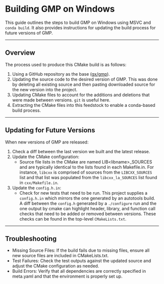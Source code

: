 # Building GMP on Windows

This guide outlines the steps to build GMP on Windows using MSVC and `conda build`. It also provides instructions for
updating the build process for future versions of GMP.

---

## Overview

The process used to produce this CMake build is as follows:

1. Using a GitHub repository as the base ([gx/gmp](https://github.com/gx/gmp)).
2. Updating the source code to the desired version of GMP. This was done by deleting all existing source and then
pasting downloaded source for the new version into the project.
3. Updating CMake files to account for the additions and deletions that were made between versions. `git` is useful here.
4. Extracting the CMake files into this feedstock to enable a conda-based build process.

---

## Updating for Future Versions

When new versions of GMP are released:

1. Check a diff between the last version we built and the latest release.
2. Update the CMake configuration:
   - Source file lists in the CMake are named LIB\<libname\>_SOURCES and are typically identical to the lists found in
   each Makefile.in. For instance, `libcxx` is comprised of sources from the `LIBCXX_SOURCES` list and that list was
   populated from the `libcxx_la_SOURCES` list found in `cxx/Makefile.in`.
3. Update the `config.h.in`:
   - Check for new tests that need to be run. This project supplies a `config.h.in` which mirrors the one generated by
   an autotools build. A diff between the `config.h` generated by a `./configure` run and the one output by cmake can
   highlight header, library, and function call checks that need to be added or removed between versions. These checks
   can be found in the top-level `CMakeLists.txt`.

---

## Troubleshooting

- Missing Source Files: If the build fails due to missing files, ensure all new source files are included in
CMakeLists.txt.
- Test Failures: Check the test outputs against the updated source and adjust the CMake configuration as needed.
- Build Errors: Verify that all dependencies are correctly specified in meta.yaml and that the environment is properly
set up.
